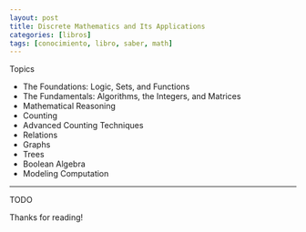 ```yaml
---
layout: post
title: Discrete Mathematics and Its Applications
categories: [libros]
tags: [conocimiento, libro, saber, math]
---
```


<!--Resumen-->

Topics 

- The Foundations: Logic, Sets, and Functions
- The Fundamentals: Algorithms, the Integers, and Matrices
- Mathematical Reasoning
- Counting
- Advanced Counting Techniques
- Relations
- Graphs
- Trees
- Boolean Algebra
- Modeling Computation

---

<!--more-->
TODO
  
Thanks for reading!